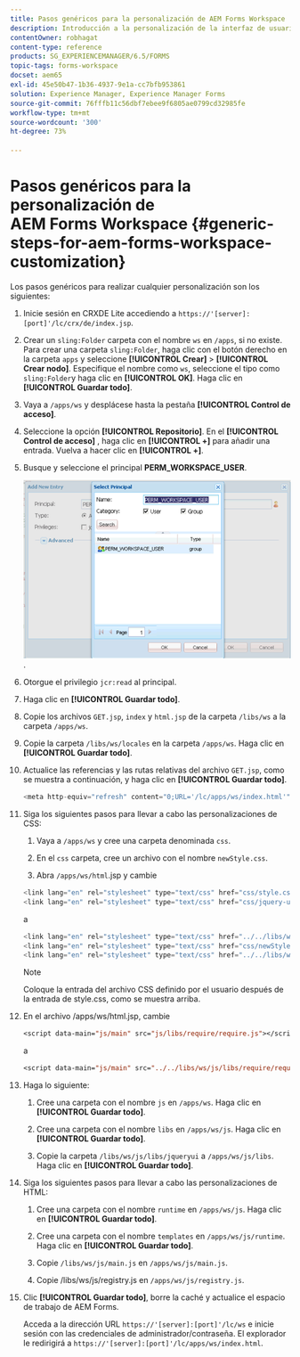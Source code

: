 ```yaml
---
title: Pasos genéricos para la personalización de AEM Forms Workspace
description: Introducción a la personalización de la interfaz de usuario de Adobe Experience Manager Forms Workspace.
contentOwner: robhagat
content-type: reference
products: SG_EXPERIENCEMANAGER/6.5/FORMS
topic-tags: forms-workspace
docset: aem65
exl-id: 45e50b47-1b36-4937-9e1a-cc7bfb953861
solution: Experience Manager, Experience Manager Forms
source-git-commit: 76fffb11c56dbf7ebee9f6805ae0799cd32985fe
workflow-type: tm+mt
source-wordcount: '300'
ht-degree: 73%

---
```


# Pasos genéricos para la personalización de AEM Forms Workspace {#generic-steps-for-aem-forms-workspace-customization}

Los pasos genéricos para realizar cualquier personalización son los siguientes:

1. Inicie sesión en CRXDE Lite accediendo a `https://'[server]:[port]'/lc/crx/de/index.jsp`.
1. Crear un `sling:Folder` carpeta con el nombre `ws` en `/apps`, si no existe. Para crear una carpeta `sling:Folder`, haga clic con el botón derecho en la carpeta `apps` y seleccione **[!UICONTROL Crear]** > **[!UICONTROL Crear nodo]**. Especifique el nombre como `ws`, seleccione el tipo como `sling:Folder`y haga clic en **[!UICONTROL OK]**. Haga clic en **[!UICONTROL Guardar todo]**.
1. Vaya a `/apps/ws` y desplácese hasta la pestaña **[!UICONTROL Control de acceso]**.
1. Seleccione la opción **[!UICONTROL Repositorio]**. En el **[!UICONTROL Control de acceso]** , haga clic en **[!UICONTROL +]** para añadir una entrada. Vuelva a hacer clic en **[!UICONTROL +]**.
1. Busque y seleccione el principal **PERM_WORKSPACE_USER**.

   ![Seleccione el principal PERM_WORKSPACE_USER como parte de los pasos genéricos para personalizar HTML Workspace](assets/perm_workspace_user.png).

1. Otorgue el privilegio `jcr:read` al principal.
1. Haga clic en **[!UICONTROL Guardar todo]**.
1. Copie los archivos `GET.jsp`, `index` y `html.jsp` de la carpeta `/libs/ws` a la carpeta `/apps/ws`.
1. Copie la carpeta `/libs/ws/locales` en la carpeta `/apps/ws`. Haga clic en **[!UICONTROL Guardar todo]**.
1. Actualice las referencias y las rutas relativas del archivo `GET.jsp`, como se muestra a continuación, y haga clic en **[!UICONTROL Guardar todo]**.

   ```javascript
   <meta http-equiv="refresh" content="0;URL='/lc/apps/ws/index.html'" />
   ```

1. Siga los siguientes pasos para llevar a cabo las personalizaciones de CSS:

   1. Vaya a `/apps/ws` y cree una carpeta denominada `css`.

   1. En el `css` carpeta, cree un archivo con el nombre `newStyle.css`.

   1. Abra `/apps/ws/html`.jsp y cambie

   ```javascript
   <link lang="en" rel="stylesheet" type="text/css" href="css/style.css" />
   <link lang="en" rel="stylesheet" type="text/css" href="css/jquery-ui.css"/>
   ```

   a

   ```javascript
   <link lang="en" rel="stylesheet" type="text/css" href="../../libs/ws/css/style.css" />
   <link lang="en" rel="stylesheet" type="text/css" href="css/newStyle.css" />
   <link lang="en" rel="stylesheet" type="text/css" href="../../libs/ws/css/jquery-ui.css"/>
   ```

   >[!NOTE]
   >
   >Coloque la entrada del archivo CSS definido por el usuario después de la entrada de style.css, como se muestra arriba.

1. En el archivo /apps/ws/html.jsp, cambie

   ```jsp
   <script data-main="js/main" src="js/libs/require/require.js"></script>
   ```

   a

   ```jsp
   <script data-main="js/main" src="../../libs/ws/js/libs/require/require.js"></script>
   ```

1. Haga lo siguiente:

   1. Cree una carpeta con el nombre `js` en `/apps/ws`. Haga clic en **[!UICONTROL Guardar todo]**.

   1. Cree una carpeta con el nombre `libs` en `/apps/ws/js`. Haga clic en **[!UICONTROL Guardar todo]**.

   1. Copie la carpeta `/libs/ws/js/libs/jqueryui` a `/apps/ws/js/libs`. Haga clic en **[!UICONTROL Guardar todo]**.

1. Siga los siguientes pasos para llevar a cabo las personalizaciones de HTML:

   1. Cree una carpeta con el nombre `runtime` en `/apps/ws/js`. Haga clic en **[!UICONTROL Guardar todo]**.

   1. Cree una carpeta con el nombre `templates` en `/apps/ws/js/runtime`. Haga clic en **[!UICONTROL Guardar todo]**.

   1. Copie `/libs/ws/js/main.js` en `/apps/ws/js/main.js`.

   1. Copie /libs/ws/js/registry.js en `/apps/ws/js/registry.js`.

1. Clic **[!UICONTROL Guardar todo]**, borre la caché y actualice el espacio de trabajo de AEM Forms.

   Acceda a la dirección URL `https://'[server]:[port]'/lc/ws` e inicie sesión con las credenciales de administrador/contraseña. El explorador le redirigirá a `https://'[server]:[port]'/lc/apps/ws/index.html`.
